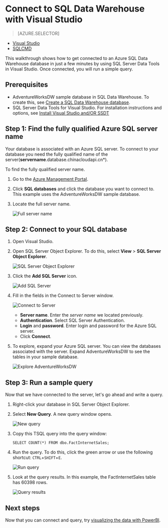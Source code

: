 <properties
   pageTitle="Connect to SQL Data Warehouse with Visual Studio | Windows Azure"
   description="Get started with connecting to SQL Data Warehouse and running some queries."
   services="sql-data-warehouse"
   documentationCenter="NA"
   authors="twounder"
   manager="barbkess"
   editor=""/>

<tags
	ms.service="sql-data-warehouse"
	ms.date="10/22/2015"
	wacn.date=""/>

# Connect to SQL Data Warehouse with Visual Studio

> [AZURE.SELECTOR]
- [Visual Studio](/documentation/articles/sql-data-warehouse-get-started-connect)
- [SQLCMD](/documentation/articles/sql-data-warehouse-get-started-connect-sqlcmd)

This walkthrough shows how to get connected to an Azure SQL Data Warehouse database in just a few minutes by using SQL Server Data Tools in Visual Studio.  Once connected, you will run a simple query.

## Prerequisites

+ AdventureWorksDW sample database in SQL Data Warehouse. To create this, see [Create a SQL Data Warehouse database](/documentation/articles/sql-data-warehouse-get-started-create). 
+ SQL Server Data Tools for Visual Studio. For installation instructions and options, see [Install Visual Studio and/OR SSDT](/documentation/articles/sql-data-warehouse-install-visual-studio)

## Step 1: Find the fully qualified Azure SQL server name

Your database is associated with an Azure SQL server. To connect to your database you need the fully qualified name of the server(**servername**.database.chinacloudapi.cn*).

To find the fully qualified server name.

1. Go to the [Azure Management Portal](https://manage.windowsazure.cn).
2. Click **SQL databases** and click the database you want to connect to. This example uses the AdventureWorksDW sample database.
3. Locate the full server name.

    ![Full server name][1]

## Step 2: Connect to your SQL database

1. Open Visual Studio.
2. Open SQL Server Object Explorer. To do this, select **View** > **SQL Server Object Explorer**.
 
    ![SQL Server Object Explorer][2]

3. Click the **Add SQL Server** icon.

    ![Add SQL Server][3]

1. Fill in the fields in the Connect to Server window.

    ![Connect to Server][4]

    - **Server name**. Enter the *server name* we located previously.
    - **Authentication**. Select SQL Server Authentication.
    - **Login** and **password**. Enter login and password for the Azure SQL server.
    - Click **Connect**.

1. To explore, expand your Azure SQL server. You can view the databases associated with the server. Expand AdventureWorksDW to see the tables in your sample database.

    ![Explore AdventureWorksDW][5]


## Step 3: Run a sample query

Now that we have connected to the server, let's go ahead and write a query. 

1. Right-click your database in SQL Server Object Explorer. 

2. Select **New Query**. A new query window opens.

    ![New query][6]

3. Copy this TSQL query into the query window:

	```
	SELECT COUNT(*) FROM dbo.FactInternetSales;
	```

4. Run the query. To do this, click the green arrow or use the following shortcut: `CTRL`+`SHIFT`+`E`.

    ![Run query][7]

1. Look at the query results. In this example, the FactInternetSales table has 60398 rows.

    ![Query results][8]

## Next steps

Now that you can connect and query, try [visualizing the data with PowerBI][].

[visualizing the data with PowerBI]: ./sql-data-warehouse-get-started-visualize-with-power-bi.md  


<!--Image references-->

[1]: ./media/sql-data-warehouse-get-started-connect/get-server-name.png
[2]: ./media/sql-data-warehouse-get-started-connect/open-ssdt.png
[3]: ./media/sql-data-warehouse-get-started-connect/add-server.png
[4]: ./media/sql-data-warehouse-get-started-connect/connection-dialog.png
[5]: ./media/sql-data-warehouse-get-started-connect/explore-sample.png
[6]: ./media/sql-data-warehouse-get-started-connect/new-query2.png
[7]: ./media/sql-data-warehouse-get-started-connect/run-query.png
[8]: ./media/sql-data-warehouse-get-started-connect/query-results.png